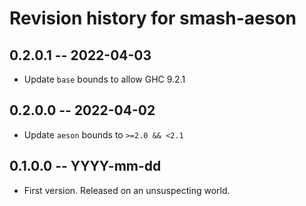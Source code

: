# Revision history for smash-aeson

## 0.2.0.1 -- 2022-04-03

* Update `base` bounds to allow GHC 9.2.1

## 0.2.0.0 -- 2022-04-02

* Update `aeson` bounds to `>=2.0 && <2.1`

## 0.1.0.0 -- YYYY-mm-dd

* First version. Released on an unsuspecting world.
